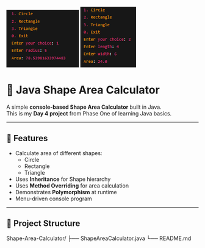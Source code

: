    ![alt text](image-1.png)              ![alt text](image.png)

# 🔷 Java Shape Area Calculator

A simple **console-based Shape Area Calculator** built in Java.  
This is my **Day 4 project** from Phase One of learning Java basics.

---

## 🚀 Features
- Calculate area of different shapes:
  - Circle
  - Rectangle
  - Triangle
- Uses **Inheritance** for Shape hierarchy
- Uses **Method Overriding** for area calculation
- Demonstrates **Polymorphism** at runtime
- Menu-driven console program

---

## 📂 Project Structure
Shape-Area-Calculator/
├── ShapeAreaCalculator.java
└── README.md
